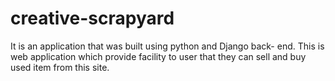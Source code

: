 # creative-scrapyard
It is an application that was built using python and Django back- end. This is web application which provide facility to user that they can sell and buy used item from this site.
